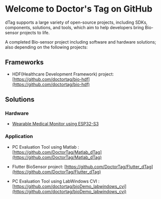 # Welcome to Doctor's Tag on GitHub 

dTag supports a large variety of open-source projects, including SDKs, components, solutions, and tools, which aim to help developers bring Bio-sensor projects to life.

A completed Bio-sensor project including software and hardware solutions; also depending on the following projects:

## Frameworks

* HDF(Healthcare Development Framework) project: [https://github.com/doctortag/bio-hdf](https://github.com/doctortag/bio-hdf)

## Solutions

### Hardware
* [Wearable Medical Monitor using ESP32-S3](https://diy.szlcsc.com/p/seanfan/wmmonitor)

### Application 
* PC Evaluation Tool using Matlab :
[https://github.com/DoctorTag/Matlab_dTag](https://github.com/DoctorTag/Matlab_dTag)

* Flutter BioSensor project: [https://github.com/DoctorTag/Flutter_dTag](https://github.com/DoctorTag/Flutter_dTag)

* PC Evaluation Tool using LabWindows CVI :
[https://github.com/doctortag/bioDemo_labwindows_cvi](https://github.com/doctortag/bioDemo_labwindows_cvi)


